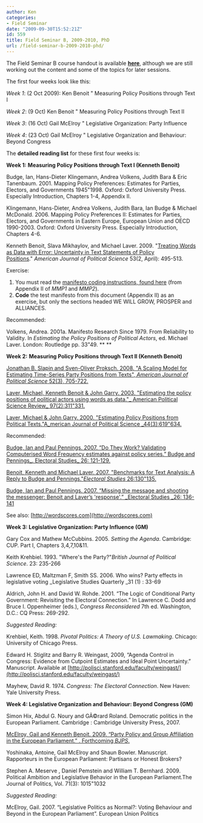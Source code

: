 ```yaml
---
author: Ken
categories:
- Field Seminar
date: "2009-09-30T15:52:21Z"
id: 559
title: Field Seminar B, 2009-2010, PhD
url: /field-seminar-b-2009-2010-phd/
---
```

The Field Seminar B course handout is available **[here](/assets/files/Reading_lists_Field_Seminar_B_2009-2010.pdf)**, although we are still working out the content and some of the topics for later sessions.

The first four weeks look like this:

_Week 1_: (2 Oct 2009): Ken Benoit " Measuring Policy Positions through Text I

_Week 2_: (9 Oct) Ken Benoit " Measuring Policy Positions through Text II

_Week 3_: (16 Oct) Gail McElroy " Legislative Organization: Party Influence

_Week 4_: (23 Oct) Gail McElroy " Legislative Organization and Behaviour: Beyond Congress

The **detailed reading list** for these first four weeks is:

**Week 1:** **Measuring Policy Positions through Text I (Kenneth Benoit)**


  Budge, Ian, Hans-Dieter Klingemann, Andrea Volkens, Judith Bara & Eric Tanenbaum. 2001. Mapping Policy Preferences: Estimates for Parties, Electors, and Governments 1945"1998. Oxford: Oxford University Press. Especially Introduction, Chapters 1-4, Appendix II.



  Klingemann, Hans-Dieter, Andrea Volkens, Judith Bara, Ian Budge & Michael McDonald. 2006. Mapping Policy Preferences II: Estimates for Parties, Electors, and Governments in Eastern Europe, European Union and OECD 1990-2003. Oxford: Oxford University Press. Especially Introduction, Chapters 4-6.



  Kenneth Benoit, Slava Mikhaylov, and Michael Laver. 2009. "[Treating Words as Data with Error: Uncertainty in Text Statements of Policy Positions](/pdfs/blm2009ajps.pdf)." _American Journal of Political Science_ 53(2, April): 495-513.



  Exercise:


  1.  You must read the [manifesto coding instructions, found here](/assets/files/MPP2appendix2.pdf) (from Appendix II of _MMP1_ and _MMP2_).
  2. **Code** the test manifesto from this document (Appendix II) as an exercise, but only the sections headed WE WILL GROW, PROSPER and ALLIANCES.


  Recommended:



  Volkens, Andrea. 2001a. Manifesto Research Since 1979. From Reliability to Validity. In _Estimating the Policy Positions of Political Actors_, ed. Michael Laver. London: Routledge pp. 33"49. **
 **


**Week 2:** **Measuring Policy Positions through Text II (Kenneth Benoit)**


  [Jonathan B. Slapin and Sven-Oliver Proksch. 2008. "A Scaling Model for Estimating Time-Series Party Positions from Texts", ](/pdfs/SlapinProksch_AJPS_2008.pdf)_[American Journal of Political Science](/pdfs/SlapinProksch_AJPS_2008.pdf)_[ 52(3), 705-722.](/pdfs/SlapinProksch_AJPS_2008.pdf)



  [Laver, Michael, Kenneth Benoit & John Garry. 2003. "Estimating the policy positions of political actors using words as data."_ American Political Science Review_ 97(2):311"331.](/pdfs/WORDSCORESAPSR.pdf)



  [Laver, Michael & John Garry. 2000. "Estimating Policy Positions from Political Texts."A_merican Journal of Political Science _44(3):619"634.](/pdfs/LaverGarry_AJPS_2000.pdf)



  Recommended:



  [Budge, Ian and Paul Pennings. 2007. &#8220;Do They Work? Validating Computerised Word Frequency estimates against policy series.&#8221; Budge and Pennings_. Electoral Studies_ 26: 121-129.](/pdfs/BudgePennings_ES_2007a.pdf)



  [Benoit, Kenneth and Michael Laver. 2007. "Benchmarks for Text Analysis: A Reply to Budge and Pennings."_Electoral Studies_ 26:130"135.](/pdfs/ElStud2006_ResponseBP.pdf)



  [Budge, Ian and Paul Pennings. 2007. &#8220;Missing the message and shooting the messenger: Benoit and Laver&#8217;s 'response'.&#8221; _Electoral Studies _26: 136-141](/pdfs/BudgePennings_ES_2007b.pdf)



  See also: [http://wordscores.com](http://wordscores.com)


[](http://wordscores.com)**Week 3: Legislative Organization: Party Influence (GM)**


  Gary Cox and Mathew McCubbins. 2005. _Setting the Agenda_. Cambridge: CUP. Part I, Chapters 3,4,7,10&11.



  Keith Krehbiel. 1993. "Where's the Party?"_British Journal of Political Science_. 23: 235-266



  Lawrence ED, Maltzman F, Smith SS. 2006. Who wins? Party effects in legislative voting _Legislative Studies Quarterly _31 (1) : 33-69



  Aldrich, John H. and David W. Rohde. 2001. &#8220;The Logic of Conditional Party Government: Revisiting the Electoral Connection.&#8221; In Lawrence C. Dodd and Bruce I. Oppenheimer (eds.), _Congress Reconsidered_ 7th ed. Washington, D.C.: CQ Press: 269-292.



  _Suggested Reading:_



  Krehbiel, Keith. 1998. _Pivotal Politics: A Theory of U.S. Lawmaking_. Chicago: University of Chicago Press.



  Edward H. Stiglitz and Barry R. Weingast, 2009, &#8220;Agenda Control in Congress: Evidence from Cutpoint Estimates and Ideal Point Uncertainty.&#8221; Manuscript. Available at [http://polisci.stanford.edu/faculty/weingast/](http://polisci.stanford.edu/faculty/weingast/)



  Mayhew, David R. 1974. _Congress: The Electoral Connection_. New Haven: Yale University Press.


**Week 4: Legislative Organization and Behaviour: Beyond Congress (GM)**


  Simon Hix, Abdul G. Noury and GÃ©rard Roland. Democratic politics in the European Parliament. Cambridge : Cambridge University Press, 2007.



  [McElroy, Gail and Kenneth Benoit. 2009. &#8220;Party Policy and Group Affiliation in the European Parliament.&#8221; . Forthcoming ](/pdfs/partygroups_BJPS2.pdf)_[BJPS](/pdfs/partygroups_BJPS2.pdf)_[.](/pdfs/partygroups_BJPS2.pdf)



  Yoshinaka, Antoine, Gail McElroy and Shaun Bowler. Manuscript. Rapporteurs in the European Parliament: Partisans or Honest Brokers?



  Stephen A. Meserve , Daniel Pemstein and William T. Bernhard. 2009. Political Ambition and Legislative Behavior in the European Parliament.The Journal of Politics, Vol. 71(3): 1015"1032



  _Suggested Reading:_



  McElroy, Gail. 2007. &#8220;Legislative Politics as Normal?: Voting Behaviour and Beyond in the European Parliament&#8221;. European Union Politics

